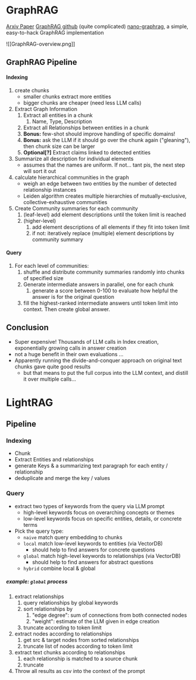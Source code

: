 # GraphRAG

[Arxiv Paper](https://arxiv.org/pdf/2404.16130)
[GraphRAG github](https://github.com/microsoft/graphrag) (quite complicated)
[nano-graphrag](https://github.com/gusye1234/nano-graphrag), a simple, easy-to-hack GraphRAG implementation

![[GraphRAG-overview.png]]

## GraphRAG Pipeline

#### Indexing

1. create chunks
	- smaller chunks extract more entities
	- bigger chunks are cheaper (need less LLM calls)
2. Extract Graph Information
	1. Extract all entities in a chunk
		1. Name, Type, Description
	2. Extract all Relationships between entities in a chunk
	3. **Bonus:** few-shot should improve handling of specific domains!
	4. **Bonus:** ask the LLM if it should go over the chunk again ("gleaning"), then chunk size can be larger
	5. **Optional[?]** Extract claims linked to detected entities
3. Summarize all description for individual elements
	- assumes that the names are uniform. If not... tant pis, the next step will sort it out
4. calculate hierarchical communities in the graph
	- weigh an edge between two entities by the number of detected relationship instances
	- Leiden algorithm creates multiple hierarchies of mutually-exclusive, collective-exhaustive communities
5. Create Community summaries for each community
	1. (leaf-level) add element descriptions until the token limit is reached
	2. (higher-level)
		1. add element descriptions of all elements if they fit into token limit
		2. if not: iteratively replace (multiple) element descriptions by community summary

#### Query

1. For each level of communities:
	1. shuffle and distribute community summaries randomly into chunks of specified size
	2. Generate intermediate answers in parallel, one for each chunk
		1. generate a score between 0-100 to evaluate how helpful the answer is for the original question
	3. fill the highest-ranked intermediate answers until token limit into context. Then create global answer.

## Conclusion

- Super expensive! Thousands of LLM calls in Index creation, exponentially growing calls in answer creation
- not a huge benefit in their own evaluations ...
- Apparently running the divide-and-conquer approach on original text chunks gave quite good results
	- but that means to put the full corpus into the LLM context, and distill it over multiple calls...

# LightRAG

## Pipeline

### Indexing

- Chunk
- Extract Entities and relationships
- generate Keys & a summarizing text paragraph for each entity / relationship
- deduplicate and merge the key / values

### Query

- extract two types of keywords from the query via LLM prompt
	- high-level keywords focus on overarching concepts or themes
	- low-level keywords focus on specific entities, details, or concrete terms
- Pick the query type:
	- `naive` match query embedding to chunks
	- `local` match low-level keywords to entities (via VectorDB)
		- should help to find answers for concrete questions
	- `global` match high-level keywords to relationships (via VectorDB)
		- should help to find answers for abstract questions
	- `hybrid` combine local & global

#####  example: `global` process

1. extract relationships
	1. query relationships by global keywords
	2. sort relationships by
		1. "edge degree": sum of connections from both connected nodes
		2. "weight": estimate of the LLM given in edge creation
	3. truncate according to token limit
2. extract nodes according to relationships
	1. get src & target nodes from sorted relationships
	2. truncate list of nodes according to token limit
3. extract text chunks according to relationships
	1. each relationship is matched to a source chunk
	2. truncate
4. Throw all results as csv into the context of the prompt 